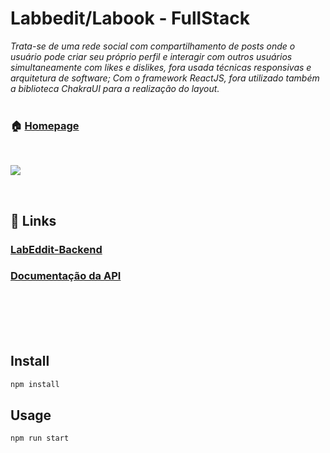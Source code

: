 # Labbedit/Labook - FullStack

_Trata-se de uma rede social com compartilhamento de posts onde o usuário pode criar seu próprio perfil e interagir com outros usuários simultaneamente com likes e dislikes, fora usada técnicas responsivas e arquitetura de software; Com o framework ReactJS, fora utilizado também a biblioteca ChakraUI para a realização do layout._
<br>
<br>

### 🏠 [Homepage](https://labbeditsilverio.surge.sh/login)
<br>

![](/src/assets/edit%20telas.jpeg)
<br>


<br>



## 🔗 Links

### [LabEddit-Backend](https://github.com/slvgs/labook-projeto)
### [Documentação da API](https://documenter.getpostman.com/view/24460614/2s93JnTm14)



<br>
<br>
<br>
<br>

## Install

```sh
npm install
```

## Usage

```sh
npm run start
```
